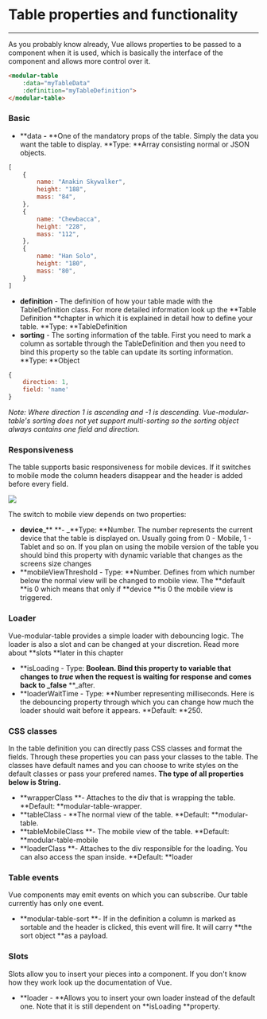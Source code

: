 # Table properties and functionality

---

As you probably know already, Vue allows properties to be passed to a component when it is used, which is basically the interface of the component and allows more control over it.

```markdown
<modular-table
    :data="myTableData"
    :definition="myTableDefinition">
</modular-table>
```

### Basic

* **data **-** **One of the mandatory props of the table. Simply the data you want the table to display. **Type: **Array consisting normal or JSON objects.

```js
[
    {
        name: "Anakin Skywalker",
        height: "188",
        mass: "84",
    },
    {
        name: "Chewbacca",    
        height: "228",
        mass: "112",
    },        
    {
        name: "Han Solo",
        height: "180",
        mass: "80",
    }
]
```

* **definition** - The definition of how your table made with the TableDefinition class. For more detailed information look up the **Table Definition **chapter in which it is explained in detail how to define your table. **Type: **TableDefinition
* **sorting** - The sorting information of the table. First you need to mark a column as sortable through the TableDefinition and then you need to bind this property so the table can update its sorting information. **Type: **Object

```js
{
    direction: 1,
    field: 'name'
}
```

_Note: Where direction 1 is ascending and -1 is descending. Vue-modular-table's sorting does not yet support multi-sorting so the sorting object always contains one field and direction._

### Responsiveness

The table supports basic responsiveness for mobile devices. If it switches to mobile mode the column headers disappear and the header is added before every field.

![](/assets/VueModularTableMobile.png)

The switch to mobile view depends on two properties:

* **device**_** **- _**Type: **Number. The number represents the current device that the table is displayed on. Usually going from 0 - Mobile, 1 - Tablet and so on. If you plan on using the mobile version of the table you should bind this property with dynamic variable that changes as the screens size changes
* **mobileViewThreshold - Type: **Number. Defines from which number below the normal view will be changed to mobile view. The **default **is 0 which means that only if **device **is 0 the mobile view is triggered.

### Loader

Vue-modular-table provides a simple loader with debouncing logic. The loader is also a slot and can be changed at your discretion. Read more about **slots **later in this chapter

* **isLoading - Type: **Boolean. Bind this property to variable that changes to _true_ when the request is waiting for response and comes back to \_false** **\_after.
* **loaderWaitTime - Type: **Number representing milliseconds. Here is the debouncing property through which you can change how much the loader should wait before it appears. **Default: **250.

### CSS classes

In the table definition you can directly pass CSS classes and format the fields. Through these properties you can pass your classes to the table. The classes have default names and you can choose to write styles on the default classes or pass your prefered names. **The type of all properties below is String.**

* **wrapperClass **- Attaches to the div that is wrapping the table. **Default: **modular-table-wrapper.
* **tableClass - **The normal view of the table. **Default: **modular-table.
* **tableMobileClass **- The mobile view of the table. **Default: **modular-table-mobile
* **loaderClass **- Attaches to the div responsible for the loading. You can also access the span inside. **Default: **loader

### Table events

Vue components may emit events on which you can subscribe. Our table currently has only one event.

* **modular-table-sort **- If in the definition a column is marked as sortable and the header is clicked, this event will fire. It will carry **the sort object **as a payload.

### Slots

Slots allow you to insert your pieces into a component. If you don't know how they work look up the documentation of Vue.

* **loader - **Allows you to insert your own loader instead of the default one. Note that it is still dependent on **isLoading **property.



